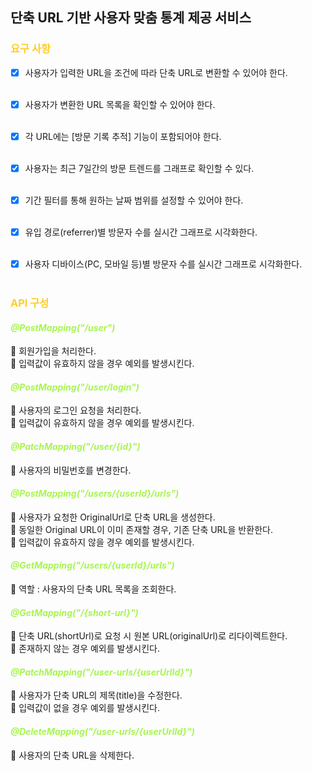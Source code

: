 ## 단축 URL 기반 사용자 맞춤 통계 제공 서비스

### <span style = 'color : #FFCD28'>요구 사항</span><br/>

- [X] 사용자가 입력한 URL을 조건에 따라 단축 URL로 변환할 수 있어야 한다.<br/><br/>
- [X] 사용자가 변환한 URL 목록을 확인할 수 있어야 한다.<br/><br/>
- [X] 각 URL에는 [방문 기록 추적] 기능이 포함되어야 한다.<br/><br/>
- [X] 사용자는 최근 7일간의 방문 트렌드를 그래프로 확인할 수 있다.<br/><br/>
- [X] 기간 필터를 통해 원하는 날짜 범위를 설정할 수 있어야 한다.<br/><br/>
- [X] 유입 경로(referrer)별 방문자 수를 실시간 그래프로 시각화한다.<br/><br/>
- [X] 사용자 디바이스(PC, 모바일 등)별 방문자 수를 실시간 그래프로 시각화한다.<br/><br/>


### <span style = 'color : #FFCD28'>API 구성</span><br/>

#### *<span style = 'color : #A8F552'>@PostMapping("/user")</span>*<br/>

🔆 회원가입을 처리한다.<br/>
🔆 입력값이 유효하지 않을 경우 예외를 발생시킨다.<br/>

#### *<span style = 'color : #A8F552'>@PostMapping("/user/login")</span>*<br/>

🔆 사용자의 로그인 요청을 처리한다.<br/>
🔆 입력값이 유효하지 않을 경우 예외를 발생시킨다.<br/>

#### *<span style = 'color : #A8F552'>@PatchMapping("/user/{id}")</span>*<br/>

🔆 사용자의 비밀번호를 변경한다.<br/>

#### *<span style = 'color : #A8F552'>@PostMapping("/users/{userId}/urls")</span>*<br/>

🔆 사용자가 요청한 OriginalUrl로 단축 URL을 생성한다.<br/>
🔆 동일한 Original URL이 이미 존재할 경우, 기존 단축 URL을 반환한다.<br/>
🔆 입력값이 유효하지 않을 경우 예외를 발생시킨다.<br/>

#### *<span style = 'color : #A8F552'>@GetMapping("/users/{userId}/urls")</span>*<br/>

🔆 역할 : 사용자의 단축 URL 목록을 조회한다.<br/>

#### *<span style = 'color : #A8F552'>@GetMapping("/{short-url}")</span>*<br/>

🔆 단축 URL(shortUrl)로 요청 시 원본 URL(originalUrl)로 리다이렉트한다.<br/>
🔆 존재하지 않는 경우 예외를 발생시킨다.<br/>

#### *<span style = 'color : #A8F552'>@PatchMapping("/user-urls/{userUrlId}")</span>*<br/>

🔆 사용자가 단축 URL의 제목(title)을 수정한다.<br/>
🔆 입력값이 없을 경우 예외를 발생시킨다.<br/>

#### *<span style = 'color : #A8F552'>@DeleteMapping("/user-urls/{userUrlId}")</span>*<br/>

🔆 사용자의 단축 URL을 삭제한다.<br/>

